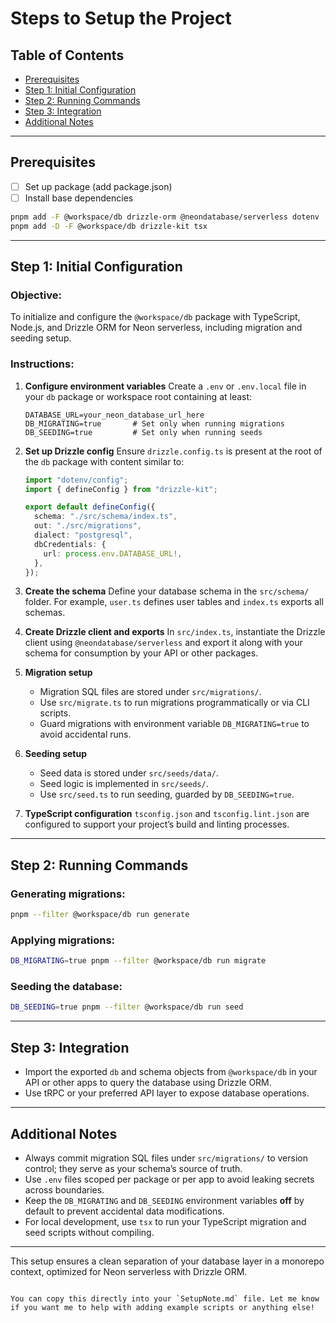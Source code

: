 # Steps to Setup the Project

## Table of Contents

- [Prerequisites](#prerequisites)
- [Step 1: Initial Configuration](#step-1-initial-configuration)
- [Step 2: Running Commands](#step-2-running-commands)
- [Step 3: Integration](#step-3-integration)
- [Additional Notes](#additional-notes)

---

## Prerequisites

- [ ] Set up package (add package.json)  
- [ ] Install base dependencies

```bash
pnpm add -F @workspace/db drizzle-orm @neondatabase/serverless dotenv
pnpm add -D -F @workspace/db drizzle-kit tsx
```

---

## Step 1: Initial Configuration

### Objective:

To initialize and configure the `@workspace/db` package with TypeScript, Node.js, and Drizzle ORM for Neon serverless, including migration and seeding setup.

### Instructions:

1. **Configure environment variables**
   Create a `.env` or `.env.local` file in your `db` package or workspace root containing at least:

   ```
   DATABASE_URL=your_neon_database_url_here
   DB_MIGRATING=true       # Set only when running migrations
   DB_SEEDING=true         # Set only when running seeds
   ```

2. **Set up Drizzle config**
   Ensure `drizzle.config.ts` is present at the root of the `db` package with content similar to:

   ```ts
   import "dotenv/config";
   import { defineConfig } from "drizzle-kit";

   export default defineConfig({
     schema: "./src/schema/index.ts",
     out: "./src/migrations",
     dialect: "postgresql",
     dbCredentials: {
       url: process.env.DATABASE_URL!,
     },
   });
   ```

3. **Create the schema**
   Define your database schema in the `src/schema/` folder. For example, `user.ts` defines user tables and `index.ts` exports all schemas.

4. **Create Drizzle client and exports**
   In `src/index.ts`, instantiate the Drizzle client using `@neondatabase/serverless` and export it along with your schema for consumption by your API or other packages.

5. **Migration setup**

   * Migration SQL files are stored under `src/migrations/`.
   * Use `src/migrate.ts` to run migrations programmatically or via CLI scripts.
   * Guard migrations with environment variable `DB_MIGRATING=true` to avoid accidental runs.

6. **Seeding setup**

   * Seed data is stored under `src/seeds/data/`.
   * Seed logic is implemented in `src/seeds/`.
   * Use `src/seed.ts` to run seeding, guarded by `DB_SEEDING=true`.

7. **TypeScript configuration**
   `tsconfig.json` and `tsconfig.lint.json` are configured to support your project’s build and linting processes.

---

## Step 2: Running Commands

### Generating migrations:

```bash
pnpm --filter @workspace/db run generate
```

### Applying migrations:

```bash
DB_MIGRATING=true pnpm --filter @workspace/db run migrate
```

### Seeding the database:

```bash
DB_SEEDING=true pnpm --filter @workspace/db run seed
```

---

## Step 3: Integration

* Import the exported `db` and schema objects from `@workspace/db` in your API or other apps to query the database using Drizzle ORM.
* Use tRPC or your preferred API layer to expose database operations.

---

## Additional Notes

* Always commit migration SQL files under `src/migrations/` to version control; they serve as your schema’s source of truth.
* Use `.env` files scoped per package or per app to avoid leaking secrets across boundaries.
* Keep the `DB_MIGRATING` and `DB_SEEDING` environment variables **off** by default to prevent accidental data modifications.
* For local development, use `tsx` to run your TypeScript migration and seed scripts without compiling.

---

This setup ensures a clean separation of your database layer in a monorepo context, optimized for Neon serverless with Drizzle ORM.

```

You can copy this directly into your `SetupNote.md` file. Let me know if you want me to help with adding example scripts or anything else!
```
